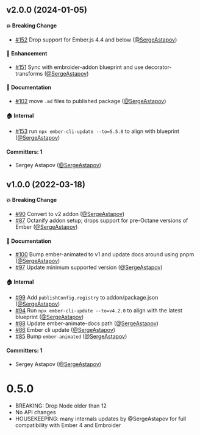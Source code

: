 

## v2.0.0 (2024-01-05)

#### :boom: Breaking Change
* [#152](https://github.com/ember-animation/ember-animated-tools/pull/152) Drop support for Ember.js 4.4 and below ([@SergeAstapov](https://github.com/SergeAstapov))

#### :rocket: Enhancement
* [#151](https://github.com/ember-animation/ember-animated-tools/pull/151) Sync with embroider-addon blueprint and use decorator-transforms ([@SergeAstapov](https://github.com/SergeAstapov))

#### :memo: Documentation
* [#102](https://github.com/ember-animation/ember-animated-tools/pull/102)  move `.md` files to published package ([@SergeAstapov](https://github.com/SergeAstapov))

#### :house: Internal
* [#153](https://github.com/ember-animation/ember-animated-tools/pull/153) run `npx ember-cli-update --to=5.5.0` to align with blueprint ([@SergeAstapov](https://github.com/SergeAstapov))

#### Committers: 1
- Sergey Astapov ([@SergeAstapov](https://github.com/SergeAstapov))

## v1.0.0 (2022-03-18)

#### :boom: Breaking Change
* [#90](https://github.com/ember-animation/ember-animated-tools/pull/90) Convert to v2 addon ([@SergeAstapov](https://github.com/SergeAstapov))
* [#87](https://github.com/ember-animation/ember-animated-tools/pull/87) Octanify addon setup; drops support for pre-Octane versions of Ember ([@SergeAstapov](https://github.com/SergeAstapov))

#### :memo: Documentation
* [#100](https://github.com/ember-animation/ember-animated-tools/pull/100) Bump ember-animated to v1 and update docs around using pnpm ([@SergeAstapov](https://github.com/SergeAstapov))
* [#97](https://github.com/ember-animation/ember-animated-tools/pull/97) Update minimum supported version ([@SergeAstapov](https://github.com/SergeAstapov))

#### :house: Internal
* [#99](https://github.com/ember-animation/ember-animated-tools/pull/99) Add `publishConfig.registry` to addon/package.json ([@SergeAstapov](https://github.com/SergeAstapov))
* [#94](https://github.com/ember-animation/ember-animated-tools/pull/94) Run `npx ember-cli-update --to=v4.2.0` to align with the latest blueprint ([@SergeAstapov](https://github.com/SergeAstapov))
* [#88](https://github.com/ember-animation/ember-animated-tools/pull/88) Update ember-animate-docs path ([@SergeAstapov](https://github.com/SergeAstapov))
* [#86](https://github.com/ember-animation/ember-animated-tools/pull/86) Ember cli update ([@SergeAstapov](https://github.com/SergeAstapov))
* [#85](https://github.com/ember-animation/ember-animated-tools/pull/85) Bump `ember-animated` ([@SergeAstapov](https://github.com/SergeAstapov))

#### Committers: 1
- Sergey Astapov ([@SergeAstapov](https://github.com/SergeAstapov))

# 0.5.0

 - BREAKING: Drop Node older than 12
 - No API changes
 - HOUSEKEEPING: many internals updates by @SergeAstapov for full compatibility with Ember 4 and Embroider